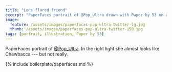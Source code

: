 ```yaml
---
title: "Lens flared friend"
excerpt: "PaperFaces portrait of @Pop_Ultra drawn with Paper by 53 on an iPad."
image: 
  feature: /assets/images/paperfaces-pop-ultra-twitter-lg.jpg
  thumb: /assets/images/paperfaces-pop-ultra-twitter-150.jpg
tags: [portrait, illustration, Paper by 53]
---
```


PaperFaces portrait of [@Pop_Ultra](http://twitter.com/Pop_Ultra). In the right light she almost looks like Chewbacca --- but not really.

{% include boilerplate/paperfaces.md %}